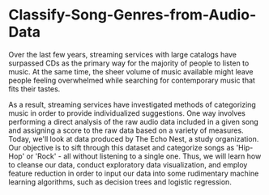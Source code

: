 # Classify-Song-Genres-from-Audio-Data
Over the last few years, streaming services with large catalogs have surpassed CDs as the primary way for the majority of people to listen to music. At the same time, the sheer volume of music available might leave people feeling overwhelmed while searching for contemporary music that fits their tastes.

As a result, streaming services have investigated methods of categorizing music in order to provide individualized suggestions. One way involves performing a direct analysis of the raw audio data included in a given song and assigning a score to the raw data based on a variety of measures. Today, we'll look at data produced by The Echo Nest, a study organization. Our objective is to sift through this dataset and categorize songs as 'Hip-Hop' or 'Rock' - all without listening to a single one. Thus, we will learn how to cleanse our data, conduct exploratory data visualization, and employ feature reduction in order to input our data into some rudimentary machine learning algorithms, such as decision trees and logistic regression.
